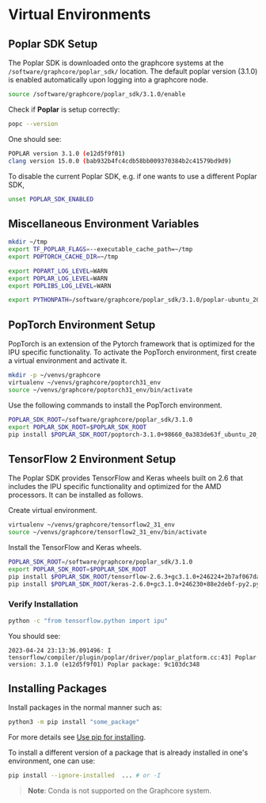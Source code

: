 # Virtual Environments

## Poplar SDK Setup

The Poplar SDK is downloaded onto the graphcore systems at the `/software/graphcore/poplar_sdk/` location. The default poplar
version (3.1.0) is enabled automatically upon logging into a graphcore node.

```bash
source /software/graphcore/poplar_sdk/3.1.0/enable
```

Check if **Poplar** is setup correctly:

```bash
popc --version
```

One should see:

```bash
POPLAR version 3.1.0 (e12d5f9f01)
clang version 15.0.0 (bab932b4fc4cdb58bb009370384b2c41579bd9d9)
```

To disable the current Poplar SDK, e.g. if one wants to use a different Poplar SDK,

```bash
unset POPLAR_SDK_ENABLED
```

## Miscellaneous Environment Variables

```bash
mkdir ~/tmp
export TF_POPLAR_FLAGS=--executable_cache_path=~/tmp
export POPTORCH_CACHE_DIR=~/tmp

export POPART_LOG_LEVEL=WARN
export POPLAR_LOG_LEVEL=WARN
export POPLIBS_LOG_LEVEL=WARN

export PYTHONPATH=/software/graphcore/poplar_sdk/3.1.0/poplar-ubuntu_20_04-3.1.0+6824-9c103dc348/python:$PYTHONPATH
```

## PopTorch Environment Setup

PopTorch is an extension of the Pytorch framework that is optimized for the IPU specific functionality. To activate the PopTorch environment, first create a virtual environment and activate it.

```bash
mkdir -p ~/venvs/graphcore
virtualenv ~/venvs/graphcore/poptorch31_env
source ~/venvs/graphcore/poptorch31_env/bin/activate
```

Use the following commands to install the PopTorch environment.

```bash
POPLAR_SDK_ROOT=/software/graphcore/poplar_sdk/3.1.0
export POPLAR_SDK_ROOT=$POPLAR_SDK_ROOT
pip install $POPLAR_SDK_ROOT/poptorch-3.1.0+98660_0a383de63f_ubuntu_20_04-cp38-cp38-linux_x86_64.whl
```

## TensorFlow 2 Environment Setup

The Poplar SDK provides TensorFlow and Keras wheels built on 2.6 that includes the IPU specific functionality and optimized for the AMD processors. It can be installed as follows.

Create virtual environment.

```bash
virtualenv ~/venvs/graphcore/tensorflow2_31_env
source ~/venvs/graphcore/tensorflow2_31_env/bin/activate
```

Install the TensorFlow and Keras wheels.

```bash
POPLAR_SDK_ROOT=/software/graphcore/poplar_sdk/3.1.0
export POPLAR_SDK_ROOT=$POPLAR_SDK_ROOT
pip install $POPLAR_SDK_ROOT/tensorflow-2.6.3+gc3.1.0+246224+2b7af067dae+amd_znver1-cp38-cp38-linux_x86_64.whl
pip install $POPLAR_SDK_ROOT/keras-2.6.0+gc3.1.0+246230+88e2debf-py2.py3-none-any.whl
```

### Verify Installation

```bash
python -c "from tensorflow.python import ipu"
```

You should see:

```console
2023-04-24 23:13:36.091496: I tensorflow/compiler/plugin/poplar/driver/poplar_platform.cc:43] Poplar version: 3.1.0 (e12d5f9f01) Poplar package: 9c103dc348
```

## Installing Packages

Install packages in the normal manner such as:

```bash
python3 -m pip install "some_package"
```

For more details see [Use pip for installing](https://packaging.python.org/en/latest/tutorials/installing-packages/#use-pip-for-installing).

To install a different version of a package that is already installed in one's environment, one can use:

```bash
pip install --ignore-installed  ... # or -I
```

> **Note**: Conda is not supported on the Graphcore system.
